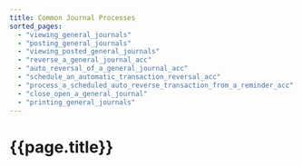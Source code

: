 ```yaml
---
title: Common Journal Processes
sorted_pages:
  - "viewing_general_journals"
  - "posting_general_journals"
  - "viewing_posted_general_journals"
  - "reverse_a_general_journal_acc"
  - "auto_reversal_of_a_general_journal_acc"
  - "schedule_an_automatic_transaction_reversal_acc"
  - "process_a_scheduled_auto_reverse_transaction_from_a_reminder_acc"
  - "close_open_a_general_journal"
  - "printing_general_journals"
---
```

# {{page.title}}
